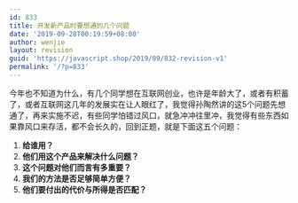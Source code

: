 ```yaml
---
id: 833
title: 开发新产品时要想通的几个问题
date: '2019-09-28T00:19:59+08:00'
author: wenjie
layout: revision
guid: 'https://javascript.shop/2019/09/832-revision-v1'
permalink: '/?p=833'
---
```


今年也不知道为什么，有几个同学想在互联网创业，也许是年龄大了，或者有积蓄了，或者互联网这几年的发展实在让人眼红了，我觉得孙陶然讲的这5个问题先想通了，再来实施不迟，有些同学怕错过风口，就急冲冲往里冲，我觉得有些东西如果靠风口来存活，都不会长久的，回到正题，就是下面这五个问题：

1. **给谁用？**
2. **他们用这个产品来解决什么问题？**
3. **这个问题对他们而言有多重要？**
4. **我们的方法是否足够简单方便？**
5. **他们要付出的代价与所得是否匹配？**